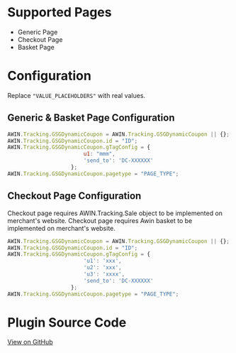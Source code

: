 # Supported Pages

- Generic Page
- Checkout Page
- Basket Page

# Configuration

Replace `"VALUE_PLACEHOLDERS"` with real values.

## Generic & Basket Page Configuration

``` javascript
AWIN.Tracking.GSGDynamicCoupon = AWIN.Tracking.GSGDynamicCoupon || {};
AWIN.Tracking.GSGDynamicCoupon.id = "ID";
AWIN.Tracking.GSGDynamicCoupon.gTagConfig = {
                        u1: "mmm",
                        'send_to': 'DC-XXXXXX'
                    };
AWIN.Tracking.GSGDynamicCoupon.pagetype = "PAGE_TYPE";
```



## Checkout Page Configuration

Checkout page requires AWIN.Tracking.Sale object to be implemented on
merchant's website. Checkout page requires Awin basket to be implemented
on merchant's website.

``` javascript
AWIN.Tracking.GSGDynamicCoupon = AWIN.Tracking.GSGDynamicCoupon || {};
AWIN.Tracking.GSGDynamicCoupon.id = "ID";
AWIN.Tracking.GSGDynamicCoupon.gTagConfig = {
                        'u1': 'xxx',
                        'u2': 'xxx',
                        'u3': 'xxxx',
                        'send_to': 'DC-XXXXXX'
                    };
AWIN.Tracking.GSGDynamicCoupon.pagetype = "PAGE_TYPE";
```



# Plugin Source Code

[View on
GitHub](https://github.com/awin/tracking-advertiser-mastertag/tree/master/src/plugins/thirdParty/gsgDynamicCoupon)